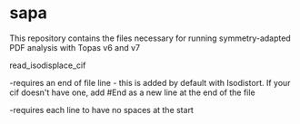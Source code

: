 # sapa
This repository contains the files necessary for running symmetry-adapted PDF analysis with Topas v6 and v7

read_isodisplace_cif

-requires an end of file line - this is added by default with Isodistort. If your cif doesn't have one, add #End as a new line at the end of the file

-requires each line to have no spaces at the start
